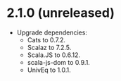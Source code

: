 # 2.1.0 (unreleased)

* Upgrade dependencies:
  * Cats to 0.7.2.
  * Scalaz to 7.2.5.
  * Scala.JS to 0.6.12.
  * scala-js-dom to 0.9.1.
  * UnivEq to 1.0.1.
